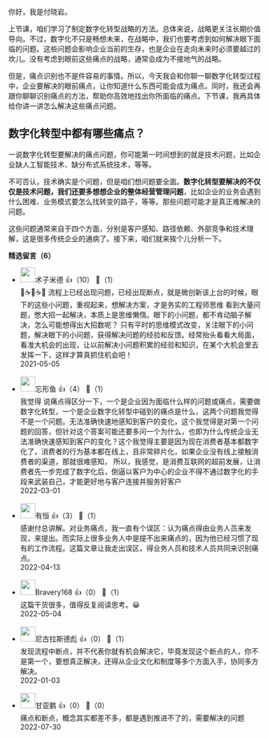你好，我是付晓岩。

上节课，咱们学习了制定数字化转型战略的方法。总体来说，战略更关注长期价值导向。不过，数字化不只是畅想未来，在战略中，我们也要考虑到如何解决眼下面临的问题。这些问题会影响企业当前的生存，也是企业在走向未来时必须要越过的坎儿。没有考虑到眼前这些痛点的战略，通常会成为不接地气的战略。

但是，痛点识别也不是件容易的事情。所以，今天我会和你聊一聊数字化转型过程中，企业要解决的眼前痛点，让你知道什么东西可能会成为痛点。同时，我还会再跟你聊聊识别痛点的方法，帮助你高效地找出你所面临的痛点。下节课，我再具体给你讲一讲怎么解决这些痛点问题。

## 数字化转型中都有哪些痛点？

一说数字化转型要解决的痛点问题，你可能第一时间想到的就是技术问题，比如企业缺人工智能技术、缺分布式系统技术，等等。

不可否认，技术确实是个问题，但是咱们想问题要全面。**数字化转型要解决的不仅仅是技术问题，我们还要多想想企业的整体经营管理问题**，比如企业的业务会遇到什么困难、业务模式要怎么找转变的路子，等等。那些问题可能才是真正难解决的问题。

这些问题通常来自于四个方面，分别是客户感知、路径依赖、外部竞争和技术理解，这是很多传统企业的通病了。接下来，咱们就来挨个儿分析一下。
<div><strong>精选留言（6）</strong></div><ul>
<li><img src="https://static001.geekbang.org/account/avatar/00/1c/f6/27/c27599ae.jpg" width="30px"><span>术子米德</span> 👍（10） 💬（1）<div>🤔☕️🤔☕️🤔
流程上已经出现问题，已经出现断点，就是微创新该上台的时候，眼下的这些小问题，重视起来，想解决方案，才是务实的工程师思维
看到大量问题，憋大招一起解决，本质上是思维懒惰。眼下的小问题，都不肯动脑子解决，怎么可能想得出大招数呢？
只有平时的思维模式改变，关注眼下的小问题，解决眼下的小问题，获得解决问题的经验和反馈。经常抬头看看大局面，看准大机会的出现，让以前解决小问题积累的经验和知识，在某个大机会里去发挥一下，这样才算真抓住机会吧！</div>2021-05-05</li><br/><li><img src="https://static001.geekbang.org/account/avatar/00/0f/ed/08/abb7bfe3.jpg" width="30px"><span>忘形鱼</span> 👍（4） 💬（1）<div>我觉得 说痛点得区分一下，一个是企业因为面临什么样的问题或痛点，需要做数字化转型，一个是企业数字化转型中碰到的痛点是什么，这两个问题我觉得不是一个问题。无法准确快速地感知到客户的变化，这个我觉得是对第一个问题的回答，但针对这个答案可能还要多问一个为什么，也即为什么传统企业无法准确快速感知到客户的变化？这个我觉得主要是因为现在消费者基本都数字化了，消费者的行为基本都在线上，且非常碎片化，如果企业没有线上接触消费者的渠道，那就很难感知，
所以，我感觉，是消费互联网的超前发展，让消费者先一步完成了数字化后，倒逼以客户为中心的企业不得不通过数字化的手段来武装自己，才能更好地与客户连接并服务好客户</div>2022-03-01</li><br/><li><img src="https://static001.geekbang.org/account/avatar/00/29/9f/63/782e79be.jpg" width="30px"><span>有恒</span> 👍（3） 💬（1）<div>感谢付总讲解。对业务痛点，我一直有个误区：认为痛点得由业务人员来发现，来提出。而实际上很多业务人中是提不出来痛点的，因为他已经习惯了现有的工作流程。这篇文章让我走出误区，得业务人员和技术人员共同来识别痛点。</div>2022-04-13</li><br/><li><img src="https://static001.geekbang.org/account/avatar/00/12/d0/4d/2116c1a4.jpg" width="30px"><span>Bravery168</span> 👍（0） 💬（1）<div>这篇干货很多，值得反复阅读思考。😀</div>2022-05-04</li><br/><li><img src="http://thirdwx.qlogo.cn/mmopen/vi_32/Q0j4TwGTfTJicnNKApqG9U1eGs7TyNGVMOOLEwSV7fvaFM2F5VwS21XxT2yuW9VDianJbjW1WgyiaSc4baJtCCZ0w/132" width="30px"><span>尼古拉斯德彪</span> 👍（0） 💬（1）<div>发现流程中断点，并不代表你就有机会解决它，毕竟发现这个断点的人，你不是第一个，要想真正解决，还得从企业文化和制度等多个方面入手，协同多方解决。</div>2022-01-03</li><br/><li><img src="" width="30px"><span>甘亚鹏</span> 👍（0） 💬（0）<div>痛点和断点，概念其实都差不多，都是遇到推进不了的，需要解决的问题</div>2022-07-30</li><br/>
</ul>